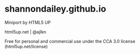 # shannondailey.github.io

Miniport by HTML5 UP

html5up.net | @ajlkn

Free for personal and commercial use under the CCA 3.0 license (html5up.net/license)
